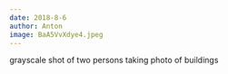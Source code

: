 ```yaml
---
date: 2018-8-6
author: Anton
image: BaA5VvXdye4.jpeg
---
```

grayscale shot of two persons taking photo of buildings